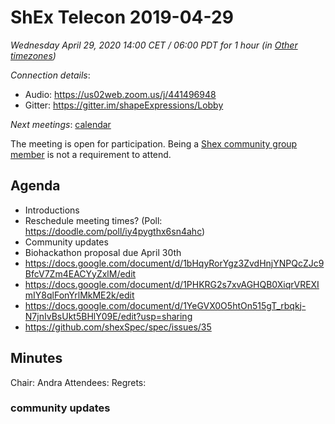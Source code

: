 # ShEx Telecon 2019-04-29

*Wednesday April 29, 2020 14:00 CET / 06:00 PDT for 1 hour (in [Other timezones](https://www.timeanddate.com/worldclock/fixedtime.html?msg=ShEx+CG&iso=202000318T14&p1=195&ah=1))*

*Connection details*:

* Audio: https://us02web.zoom.us/j/441496948
* Gitter: https://gitter.im/shapeExpressions/Lobby

*Next meetings*: [calendar](https://calendar.google.com/event?action=TEMPLATE&tmeid=N2VyOGMyYjJnZTVma25qMWhlYWF2YmYycHFfMjAyMDAxMDhUMTMwMDAwWiBtaWNlbGlvLmJlX2FjM2xqNzNqdTA0YTY3OGIwaHRsMXBpamRvQGc&tmsrc=micelio.be_ac3lj73ju04a678b0htl1pijdo%40group.calendar.google.com&scp=ALL)

The meeting is open for participation. Being a [Shex community group member](https://www.w3.org/community/shex/participants) is not a requirement to attend.

## Agenda

* Introductions
* Reschedule meeting times? (Poll: https://doodle.com/poll/iy4pygthx6sn4ahc)
* Community updates
* Biohackathon proposal due April 30th
* https://docs.google.com/document/d/1bHqyRorYgz3ZvdHnjYNPQcZJc9BfcV7Zm4EACYyZxlM/edit
* https://docs.google.com/document/d/1PHKRG2s7xvAGHQB0XiqrVREXImIY8qlFonYrlMkME2k/edit
* https://docs.google.com/document/d/1YeGVX0O5htOn515gT_rbqkj-N7jnIvBsUkt5BHlY09E/edit?usp=sharing
* https://github.com/shexSpec/spec/issues/35

## Minutes
  
Chair: Andra
Attendees: 
Regrets:

### community updates


